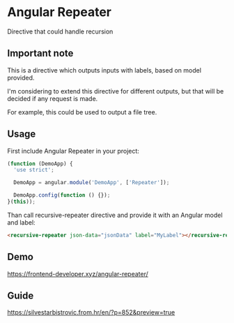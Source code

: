 # Angular Repeater
Directive that could handle recursion

## Important note
This is a directive which outputs inputs with labels, based on model provided.

I'm considering to extend this directive for different outputs, but that will be decided if any request is made.

For example, this could be used to output a file tree.

## Usage
First include Angular Repeater in your project:

```javascript
(function (DemoApp) {
  'use strict';

  DemoApp = angular.module('DemoApp', ['Repeater']);

  DemoApp.config(function () {});
}(this));
```
Than call recursive-repeater directive and provide it with an Angular model and label:

```html
<recursive-repeater json-data="jsonData" label="MyLabel"></recursive-repeater>
```

## Demo
https://frontend-developer.xyz/angular-repeater/

## Guide
https://silvestarbistrovic.from.hr/en/?p=852&preview=true
